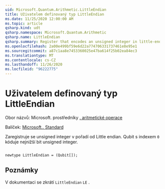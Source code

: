 ```yaml
---
uid: Microsoft.Quantum.Arithmetic.LittleEndian
title: Uživatelem definovaný typ LittleEndian
ms.date: 11/25/2020 12:00:00 AM
ms.topic: article
qsharp.kind: udt
qsharp.namespace: Microsoft.Quantum.Arithmetic
qsharp.name: LittleEndian
qsharp.summary: Register that encodes an unsigned integer in little-endian order. The qubit with index `0` encodes the lowest bit of an unsigned integer.
ms.openlocfilehash: 2a00e499bf59e6d22a774706331737461e8e95e1
ms.sourcegitcommit: a87c1aa8e7453360025e47ba614f25b02ea84ec3
ms.translationtype: MT
ms.contentlocale: cs-CZ
ms.lasthandoff: 11/26/2020
ms.locfileid: "96222775"
---
```

# <a name="littleendian-user-defined-type"></a>Uživatelem definovaný typ LittleEndian

Obor názvů: Microsoft. prostředníky [. aritmetické operace](xref:Microsoft.Quantum.Arithmetic)

Balíček: [Microsoft.. Standard](https://nuget.org/packages/Microsoft.Quantum.Standard)


Zaregistruje se unsigned integer v pořadí od Little endian. Qubit s indexem `0` kóduje nejnižší bit unsigned integer.

```qsharp

newtype LittleEndian = (Qubit[]);
```



## <a name="remarks"></a>Poznámky

V dokumentaci se zkrátí `LittleEndian` `LE` .